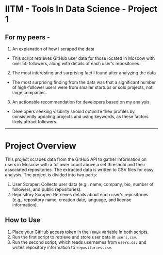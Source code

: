 # IITM - Tools In Data Science - Project 1


## For my peers -

1. An explanation of how I scraped the data
- This script retrieves GitHub user data for those located in Moscow with over 50 followers, along with details of each user's repositories.
2. The most interesting and surprising fact I found after analyzing the data
- The most surprising finding from the data was that a significant number of high-follower users were from smaller startups or solo projects, not large companies.
3. An actionable recommendation for developers based on my analysis
- Developers seeking visibility should optimize their profiles by consistently updating projects and using keywords, as these factors likely attract followers.

---

# Project Overview

This project scrapes data from the GitHub API to gather information on users in Moscow with a follower count above a set threshold and their associated repositories. The extracted data is written to CSV files for easy analysis. The project is divided into two parts:

1. User Scraper: Collects user data (e.g., name, company, bio, number of followers, and public repositories).
2. Repository Scraper: Retrieves details about each user's repositories (e.g., repository name, creation date, language, and license information).

## How to Use

1. Place your GitHub access token in the `TOKEN` variable in both scripts.
2. Run the first script to retrieve and store user data in `users.csv`.
3. Run the second script, which reads usernames from `users.csv` and writes repository information to `repositories.csv`.

